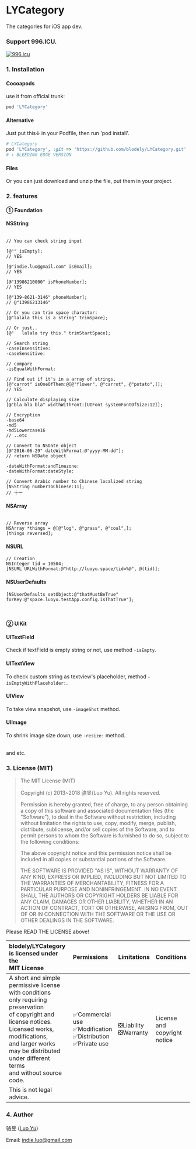 # LYCategory

The categories for iOS app dev.

### Support 996.ICU.

[![996.icu](https://img.shields.io/badge/link-996.icu-red.svg)](https://996.icu)

### 1. Installation

#### Cocoapods

use it from official trunk:

```sh
pod 'LYCategory'
```

#### Alternative

Just put this↓ in your Podfile, then run 'pod install'.

~~~ruby
# LYCategory
pod 'LYCategory', :git => 'https://github.com/blodely/LYCategory.git'
# ↑ BLEEDING EDGE VERSION
~~~

#### Files

Or you can just download and unzip the file, put them in your project.

### 2. features

#### ① Foundation

#### NSString

~~~objc

// You can check string input

[@"" isEmpty];
// YES

[@"indie.luo@gmail.com" isEmail];
// YES

[@"13986210000" isPhoneNumber];
// YES

[@"139-8621-3146" phoneNumber];
// @"13986213146"

// Or you can trim space charactor:
[@"lalala this is a string" trimSpace];

// Or just..
[@"   lalala try this." trimStartSpace];

// Search string
-caseInsensitive:
-caseSensitive:

// compare
-isEqualWithFormat:

// Find out if it's in a array of strings.
[@"carrot" isOneOfThem:@[@"flower", @"carrot", @"potato",]];
// YES

// Calculate displaying size
[@"bla bla bla" widthWithFont:[UIFont systemFontOfSize:12]];

// Encryption
-base64
-md5
-md5Lowercase16
// ..etc

// Convert to NSDate object
[@"2016-06-29" dateWithFormat:@"yyyy-MM-dd"];
// return NSDate object

-dateWithFormat:andTimezone:
-dateWithFormat:dateStyle:

// Convert Arabic number to Chinese localized string
[NSString numberToChinese:11];
// 十一

~~~

#### NSArray

~~~objc

// Reverse array
NSArray *things = @[@"log", @"grass", @"coal",];
[things reversed];

~~~


#### NSURL

~~~objc
// Creation
NSInteger tid = 10504;
[NSURL URLWithFormat:@"http://luoyu.space/tid=%@", @(tid)];

~~~

#### NSUserDefaults

~~~objc
[NSUserDefaults setObject:@"thatMustBeTrue" forKey:@"space.luoyu.testApp.config.isThatTrue"];
~~~

<br>

#### ② UIKit

#### UITextField

Check if textField is empty string or not, use method `-isEmpty`.

#### UITextView

To check custom string as textview's placeholder, method `-isEmptyWithPlaceholder:`.

#### UIView

To take view snapshot, use `-imageShot` method.

#### UIImage

To shrink image size down, use `-resize:` method.

<br>
and etc.

### 3. License (MIT)

> 
> The MIT License (MIT)
> 
> Copyright (c) 2013~2018 骆昱(Luo Yu). All rights reserved.
> 
> Permission is hereby granted, free of charge, to any person obtaining a copy of
> this software and associated documentation files (the "Software"), to deal in
> the Software without restriction, including without limitation the rights to
> use, copy, modify, merge, publish, distribute, sublicense, and/or sell copies of
> the Software, and to permit persons to whom the Software is furnished to do so,
> subject to the following conditions:
> 
> The above copyright notice and this permission notice shall be included in all
> copies or substantial portions of the Software.
> 
> THE SOFTWARE IS PROVIDED "AS IS", WITHOUT WARRANTY OF ANY KIND, EXPRESS OR
> IMPLIED, INCLUDING BUT NOT LIMITED TO THE WARRANTIES OF MERCHANTABILITY, FITNESS
> FOR A PARTICULAR PURPOSE AND NONINFRINGEMENT. IN NO EVENT SHALL THE AUTHORS OR
> COPYRIGHT HOLDERS BE LIABLE FOR ANY CLAIM, DAMAGES OR OTHER LIABILITY, WHETHER
> IN AN ACTION OF CONTRACT, TORT OR OTHERWISE, ARISING FROM, OUT OF OR IN
> CONNECTION WITH THE SOFTWARE OR THE USE OR OTHER DEALINGS IN THE SOFTWARE.
> 

Please READ THE LICENSE above!


blodely/LYCategory is licensed under the<br>MIT License|Permissions|Limitations|Conditions
:---|:---|:---|:---
A short and simple permissive license <br>with conditions <br>only requiring preservation <br>of copyright and license notices. <br>Licensed works, modifications, <br>and larger works may be distributed <br>under different terms <br>and without source code.|✅Commercial use<br>✅Modification<br>✅Distribution<br>✅Private use|❎Liability<br>❎Warranty|License and <br>copyright notice
This is not legal advice.|


### 4. Author

骆昱 ([Luo Yu](http://luoyu.space))

Email: [indie.luo@gmail.com](mailto:indie.luo@gmail.com)

<br><br><br>
